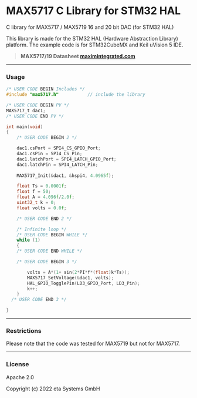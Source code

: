 # MAX5717 C Library for STM32 HAL
C library for MAX5717 / MAX5719 16 and 20 bit DAC (for STM32 HAL) 

This library is made for the STM32 HAL (Hardware Abstraction Library) platform. The example code is for STM32CubeMX and Keil uVision 5 IDE.

> **MAX5717/19 Datasheet [maximintegrated.com](https://datasheets.maximintegrated.com/en/ds/MAX5717-MAX5719.pdf)**

---

### Usage

```c
/* USER CODE BEGIN Includes */
#include "max5717.h"           // include the library
```
```c
/* USER CODE BEGIN PV */
MAX5717_t dac1;
/* USER CODE END PV */
```

```c
int main(void)
{
    /* USER CODE BEGIN 2 */

    dac1.csPort = SPI4_CS_GPIO_Port;
    dac1.csPin = SPI4_CS_Pin;
    dac1.latchPort = SPI4_LATCH_GPIO_Port;
    dac1.latchPin = SPI4_LATCH_Pin;
    
    MAX5717_Init(&dac1, &hspi4, 4.0965f);

    float Ts = 0.0001f;
    float f = 50;
    float A = 4.096f/2.0f;
    uint32_t k = 0;
    float volts = 0.0f;

    /* USER CODE END 2 */

    /* Infinite loop */
    /* USER CODE BEGIN WHILE */
    while (1)
    {
    /* USER CODE END WHILE */

    /* USER CODE BEGIN 3 */

        volts = A*(1+ sin(2*PI*f*(float)k*Ts));
        MAX5717_SetVoltage(&dac1, volts);
        HAL_GPIO_TogglePin(LD3_GPIO_Port, LD3_Pin);
        k++;
    }
  /* USER CODE END 3 */

}

```

---

### Restrictions

Please note that the code was tested for MAX5719 but not for MAX5717.

---

### License

Apache 2.0

Copyright (c) 2022 eta Systems GmbH

